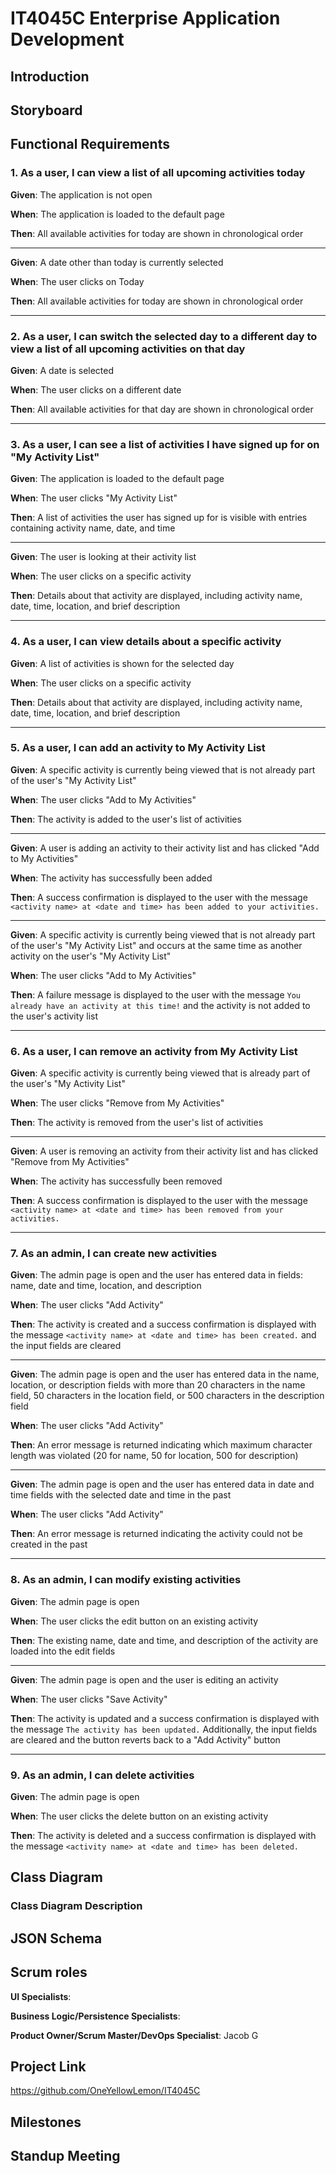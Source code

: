 # IT4045C Enterprise Application Development

## Introduction

<!-- Introduction paragraph. Jacob will create this -->

## Storyboard

<!-- Screen mockups of application. -->

## Functional Requirements

### 1. As a user, I can view a list of all upcoming activities today

**Given**: The application is not open

**When**: The application is loaded to the default page

**Then**: All available activities for today are shown in chronological order

---

**Given**: A date other than today is currently selected

**When**: The user clicks on Today

**Then**: All available activities for today are shown in chronological order

---

### 2. As a user, I can switch the selected day to a different day to view a list of all upcoming activities on that day

**Given**: A date is selected

**When**: The user clicks on a different date

**Then**: All available activities for that day are shown in chronological order

---

### 3. As a user, I can see a list of activities I have signed up for on "My Activity List"

**Given**: The application is loaded to the default page

**When**: The user clicks "My Activity List"

**Then**: A list of activities the user has signed up for is visible with entries containing activity name, date, and time

---

**Given**: The user is looking at their activity list

**When**: The user clicks on a specific activity

**Then**: Details about that activity are displayed, including activity name, date, time, location, and brief description

---

### 4. As a user, I can view details about a specific activity

**Given**: A list of activities is shown for the selected day

**When**: The user clicks on a specific activity

**Then**: Details about that activity are displayed, including activity name, date, time, location, and brief description

---

### 5. As a user, I can add an activity to My Activity List

**Given**: A specific activity is currently being viewed that is not already part of the user's "My Activity List"

**When**: The user clicks "Add to My Activities"

**Then**: The activity is added to the user's list of activities

---

**Given**: A user is adding an activity to their activity list and has clicked "Add to My Activities"

**When**: The activity has successfully been added

**Then**: A success confirmation is displayed to the user with the message `<activity name> at <date and time> has been added to your activities.`

---

**Given**: A specific activity is currently being viewed that is not already part of the user's "My Activity List" and occurs at the same time as another activity on the user's "My Activity List"

**When**: The user clicks "Add to My Activities"

**Then**: A failure message is displayed to the user with the message `You already have an activity at this time!` and the activity is not added to the user's activity list

---

### 6. As a user, I can remove an activity from My Activity List

**Given**: A specific activity is currently being viewed that is already part of the user's "My Activity List"

**When**: The user clicks "Remove from My Activities"

**Then**: The activity is removed from the user's list of activities

---

**Given**: A user is removing an activity from their activity list and has clicked "Remove from My Activities"

**When**: The activity has successfully been removed

**Then**: A success confirmation is displayed to the user with the message `<activity name> at <date and time> has been removed from your activities.`

---

### 7. As an admin, I can create new activities

**Given**: The admin page is open and the user has entered data in fields: name, date and time, location, and description

**When**: The user clicks "Add Activity"

**Then**: The activity is created and a success confirmation is displayed with the message `<activity name> at <date and time> has been created.` and the input fields are cleared

---

**Given**: The admin page is open and the user has entered data in the name, location, or description fields with more than 20 characters in the name field, 50 characters in the location field, or 500 characters in the description field

**When**: The user clicks "Add Activity"

**Then**: An error message is returned indicating which maximum character length was violated (20 for name, 50 for location, 500 for description)

---

**Given**: The admin page is open and the user has entered data in date and time fields with the selected date and time in the past

**When**: The user clicks "Add Activity"

**Then**: An error message is returned indicating the activity could not be created in the past

---

### 8. As an admin, I can modify existing activities

**Given**: The admin page is open

**When**: The user clicks the edit button on an existing activity

**Then**: The existing name, date and time, and description of the activity are loaded into the edit fields

---

**Given**: The admin page is open and the user is editing an activity

**When**: The user clicks "Save Activity"

**Then**: The activity is updated and a success confirmation is displayed with the message `The activity has been updated.` Additionally, the input fields are cleared and the button reverts back to a "Add Activity" button

---

### 9. As an admin, I can delete activities

**Given**: The admin page is open

**When**: The user clicks the delete button on an existing activity

**Then**: The activity is deleted and a success confirmation is displayed with the message `<activity name> at <date and time> has been deleted.`

## Class Diagram

<!-- Insert image of UML-based class diagram here -->

### Class Diagram Description

<!-- Class Diagram Description: One or two lines for each class to describe use of interfaces, classes and resources, interfaces, etc. Don't worry about putting more than a few words to each class; this does not need to be thorough. -->

## JSON Schema

<!--  Your project should have an REST endpoint that emits JSON, which another group can consume.  The design document should contain a draft JSON schema for this endpoint.
You can create a schema from a Java class at QuickType.io.  This Java class is typically a DTO.  That's all you need at this point. -->

<!-- Jacob thoughts: we can export events on "My Activity List" -->

## Scrum roles

**UI Specialists**:

**Business Logic/Persistence Specialists**:

**Product Owner/Scrum Master/DevOps Specialist**: Jacob G

## Project Link

https://github.com/OneYellowLemon/IT4045C

## Milestones

<!-- Links to milestones once created -->

## Standup Meeting

<!-- Link to standup meeting once created -->
